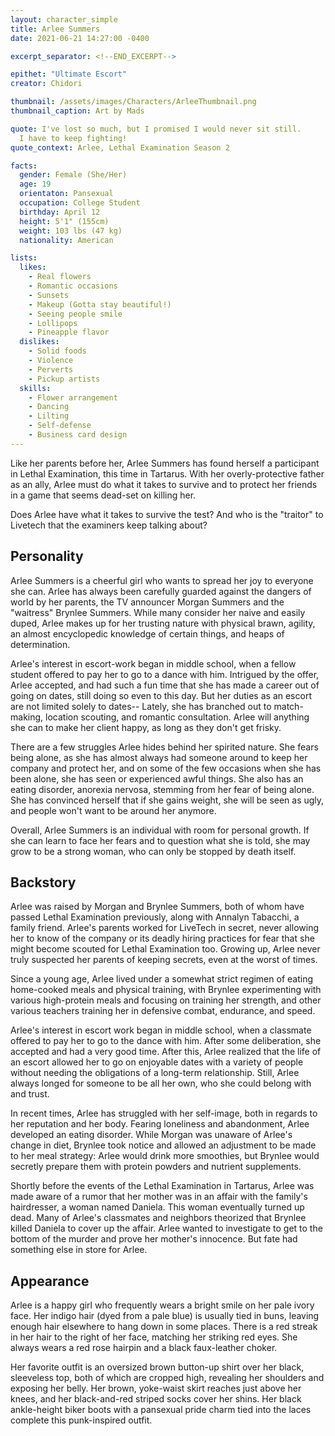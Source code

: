 ```yaml
---
layout: character_simple
title: Arlee Summers
date: 2021-06-21 14:27:00 -0400

excerpt_separator: <!--END_EXCERPT-->

epithet: "Ultimate Escort"
creator: Chidori

thumbnail: /assets/images/Characters/ArleeThumbnail.png
thumbnail_caption: Art by Mads

quote: I've lost so much, but I promised I would never sit still.
  I have to keep fighting!
quote_context: Arlee, Lethal Examination Season 2

facts:
  gender: Female (She/Her)
  age: 19
  orientaton: Pansexual
  occupation: College Student
  birthday: April 12
  height: 5'1" (155cm)
  weight: 103 lbs (47 kg)
  nationality: American

lists:
  likes:
    - Real flowers
    - Romantic occasions
    - Sunsets
    - Makeup (Gotta stay beautiful!)
    - Seeing people smile
    - Lollipops
    - Pineapple flavor
  dislikes:
    - Solid foods
    - Violence
    - Perverts
    - Pickup artists
  skills:
    - Flower arrangement
    - Dancing
    - Lilting
    - Self-defense
    - Business card design
---
```


Like her parents before her, Arlee Summers has found herself a participant in
Lethal Examination, this time in Tartarus. With her overly-protective father as
an ally, Arlee must do what it takes to survive and to protect her friends in a
game that seems dead-set on killing her.

Does Arlee have what it takes to survive the test? And who is the "traitor" to
Livetech that the examiners keep talking about?

<!--END_EXCERPT-->

## Personality
Arlee Summers is a cheerful girl who wants to spread her joy to everyone she
can. Arlee has always been carefully guarded against the dangers of world by
her parents, the TV announcer Morgan Summers and the "waitress" Brynlee
Summers. While many consider her naive and easily duped, Arlee makes up for her
trusting nature with physical brawn, agility, an almost encyclopedic knowledge
of certain things, and heaps of determination.

Arlee's interest in escort-work began in middle school, when a fellow student
offered to pay her to go to a dance with him. Intrigued by the offer, Arlee
accepted, and had such a fun time that she has made a career out of going on
dates, still doing so even to this day. But her duties as an escort are not
limited solely to dates-- Lately, she has branched out to match-making,
location scouting, and romantic consultation. Arlee will anything she can to
make her client happy, as long as they don't get frisky.

There are a few struggles Arlee hides behind her spirited nature. She fears
being alone, as she has almost always had someone around to keep her company
and protect her, and on some of the few occasions when she has been alone, she
has seen or experienced awful things. She also has an eating disorder, anorexia
nervosa, stemming from her fear of being alone. She has convinced herself that
if she gains weight, she will be seen as ugly, and people won't want to be
around her anymore.

Overall, Arlee Summers is an individual with room for personal growth. If she
can learn to face her fears and to question what she is told, she may grow to
be a strong woman, who can only be stopped by death itself.

## Backstory
Arlee was raised by Morgan and Brynlee Summers, both of whom have passed Lethal
Examination previously, along with Annalyn Tabacchi, a family friend. Arlee's
parents worked for LiveTech in secret, never allowing her to know of the
company or its deadly hiring practices for fear that she might become scouted
for Lethal Examination too. Growing up, Arlee never truly suspected her parents
of keeping secrets, even at the worst of times.

Since a young age, Arlee lived under a somewhat strict regimen of eating
home-cooked meals and physical training, with Brynlee experimenting with
various high-protein meals and focusing on training her strength, and other
various teachers training her in defensive combat, endurance, and speed.

Arlee's interest in escort work began in middle school, when a classmate
offered to pay her to go to the dance with him. After some deliberation, she
accepted and had a very good time. After this, Arlee realized that the life of
an escort allowed her to go on enjoyable dates with a variety of people without
needing the obligations of a long-term relationship. Still, Arlee always longed
for someone to be all her own, who she could belong with and trust.

In recent times, Arlee has struggled with her self-image, both in regards to
her reputation and her body. Fearing loneliness and abandonment, Arlee
developed an eating disorder. While Morgan was unaware of Arlee's change in
diet, Brynlee took notice and allowed an adjustment to be made to her meal
strategy: Arlee would drink more smoothies, but Brynlee would secretly prepare
them with protein powders and nutrient supplements.

Shortly before the events of the Lethal Examination in Tartarus, Arlee was made
aware of a rumor that her mother was in an affair with the family's
hairdresser, a woman named Daniela. This woman eventually turned up dead. Many
of Arlee's classmates and neighbors theorized that Brynlee killed Daniela to
cover up the affair. Arlee wanted to investigate to get to the bottom of the
murder and prove her mother's innocence. But fate had something else in store
for Arlee.

## Appearance
Arlee is a happy girl who frequently wears a bright smile on her pale ivory
face. Her indigo hair (dyed from a pale blue) is usually tied in buns, leaving
enough hair elsewhere to hang down in some places. There is a red streak in her
hair to the right of her face, matching her striking red eyes. She always wears
a red rose hairpin and a black faux-leather choker.

Her favorite outfit is an oversized brown button-up shirt over her black,
sleeveless top, both of which are cropped high, revealing her shoulders and
exposing her belly. Her brown, yoke-waist skirt reaches just above her knees,
and her black-and-red striped socks cover her shins. Her black ankle-height
biker boots with a pansexual pride charm tied into the laces complete this
punk-inspired outfit.
